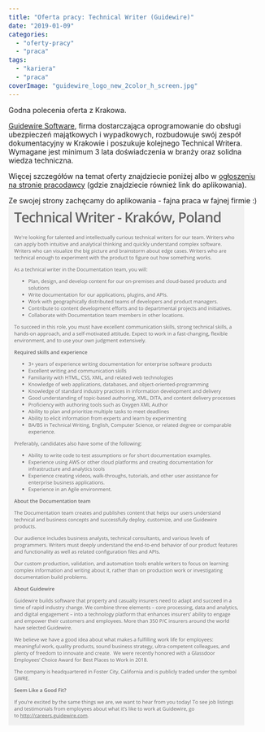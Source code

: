```yaml
---
title: "Oferta pracy: Technical Writer (Guidewire)"
date: "2019-01-09"
categories: 
  - "oferty-pracy"
  - "praca"
tags: 
  - "kariera"
  - "praca"
coverImage: "guidewire_logo_new_2color_h_screen.jpg"
---
```


Godna polecenia oferta z Krakowa.

[Guidewire Software](https://www.guidewire.com/), firma dostarczająca oprogramowanie do obsługi ubezpieczeń majątkowych i wypadkowych, rozbudowuje swój zespół dokumentacyjny w Krakowie i poszukuje kolejnego Technical Writera. Wymagane jest minimum 3 lata doświadczenia w branży oraz solidna wiedza techniczna.

Więcej szczegółów na temat oferty znajdziecie poniżej albo w [ogłoszeniu na stronie pracodawcy](https://careers.guidewire.com/jobs/view/oY2b9fw4/technical-writer-krakow-poland) (gdzie znajdziecie również link do aplikowania).

Ze swojej strony zachęcamy do aplikowania - fajna praca w fajnej firmie :)[![](images/tech_writer_guidewire.png)](http://techwriter.pl/wp-content/uploads/2019/01/tech_writer_guidewire.png)
